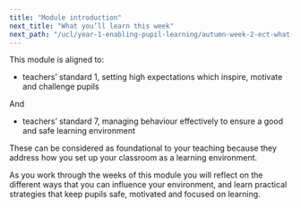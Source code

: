 ```yaml
---
title: "Module introduction"
next_title: "What you’ll learn this week"
next_path: "/ucl/year-1-enabling-pupil-learning/autumn-week-2-ect-what-you’ll-learn-this-week"
---
```


This module is aligned to:

- teachers’ standard 1, setting high expectations which inspire, motivate and challenge pupils

And

- teachers’ standard 7, managing behaviour effectively to ensure a good and safe learning
  environment

These can be considered as foundational to your teaching because they address how you set up your classroom as a learning environment.

As you work through the weeks of this module you will reflect on the different ways that you can influence your environment, and learn practical strategies that keep pupils safe, motivated and focused on learning.
